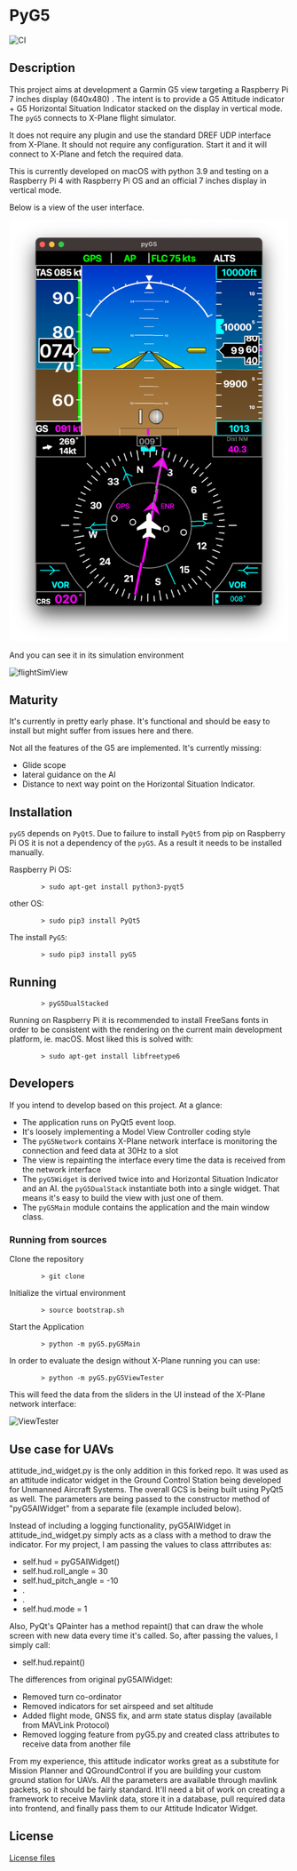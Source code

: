 # PyG5

![CI](https://github.com/blauret/pyg5/workflows/CI/badge.svg?branch=main)

## Description

This project aims at development a Garmin G5 view targeting a Raspberry Pi 7 inches display (640x480) . The intent is to provide a G5 Attitude indicator + G5 Horizontal Situation Indicator stacked on the display in vertical mode. The `pyG5` connects to X-Plane flight simulator.

It does not require any plugin and use the standard DREF UDP interface from X-Plane. It should not require any configuration. Start it and
it will connect to X-Plane and fetch the required data.

This is currently developed on macOS with python 3.9 and testing on a Raspberry Pi 4 with Raspberry Pi OS and an official 7 inches display in vertical mode.

Below is a view of the user interface.

![demoView](https://raw.githubusercontent.com/blauret/pyG5/main/assets/demoView.png?raw=true)

And you can see it in its simulation environment

![flightSimView](https://raw.githubusercontent.com/blauret/pyG5/main/assets/flightSimView.jpeg)

## Maturity

It's currently in pretty early phase. It's functional and should be easy to install but might suffer from issues here and  there.

Not all the features of the G5 are implemented. It's currently missing:

* Glide scope
* lateral guidance on the AI
* Distance to next way point on the Horizontal Situation Indicator.

## Installation

`pyG5` depends on `PyQt5`. Due to failure to install `PyQt5` from pip on Raspberry Pi OS it is not
a dependency of the `pyG5`. As a result it needs to be installed manually.

Raspberry Pi OS:

```console
        > sudo apt-get install python3-pyqt5
```

other OS:

```console
        > sudo pip3 install PyQt5
```

The install `PyG5`:

```console
        > sudo pip3 install pyG5
```

## Running

```console
        > pyG5DualStacked
```

Running on Raspberry Pi it is recommended to install FreeSans fonts in order to be consistent with the rendering on the current main development platform, ie. macOS. Most liked this is solved with:

```console
        > sudo apt-get install libfreetype6
```

## Developers

If you intend to develop based on this project. At a glance:

* The application runs on PyQt5 event loop.
* It's loosely implementing a Model View Controller coding style
* The `pyG5Network` contains X-Plane network interface is monitoring the connection and feed data at 30Hz to a slot
* The view is repainting the interface every time the data is received from the network interface
* The `pyG5Widget` is derived twice into and Horizontal Situation Indicator and an AI. the `pyG5DualStack` instantiate both into a single widget. That means it's easy to build the view with just one of them.
* The `pyG5Main` module contains the application and the main window class.

### Running from sources

Clone the repository

```console
        > git clone 
```

Initialize the virtual environment

```console
        > source bootstrap.sh
```

Start the Application

```console
        > python -m pyG5.pyG5Main
```

In order to evaluate the design without X-Plane running you can use:

```console
        > python -m pyG5.pyG5ViewTester
```

This will feed the data from the sliders in the UI instead of the X-Plane network interface:

![ViewTester](https://raw.githubusercontent.com/blauret/pyG5/main/assets/pyG5ViewTester.png)

## Use case for UAVs

attitude_ind_widget.py is the only addition in this forked repo. It was used as an attitude indicator widget in the Ground Control Station being developed for Unmanned Aircraft Systems. The overall GCS is being built using PyQt5 as well. The parameters are being passed to the constructor method of "pyG5AIWidget" from a separate file (example included below). 

Instead of including a logging functionality, pyG5AIWidget in attitude_ind_widget.py simply acts as a class with a method to draw the indicator. For my project, I am passing the values to class attrributes as:
* self.hud = pyG5AIWidget()
* self.hud.roll_angle = 30
* self.hud_pitch_angle = -10
* .
* .
* self.hud.mode = 1

Also, PyQt's QPainter has a method repaint() that can draw the whole screen with new data every time it's called. So, after passing the values, I simply call: 
* self.hud.repaint()
   
The differences from original pyG5AIWidget: 
* Removed turn co-ordinator
* Removed indicators for set airspeed and set altitude
* Added flight mode, GNSS fix, and arm state status display (available from MAVLink Protocol)
* Removed logging feature from pyG5.py and created class attributes to receive data from another file

From my experience, this attitude indicator works great as a substitute for Mission Planner and QGroundControl if you are building your custom ground station for UAVs. All the parameters are available through mavlink packets, so it should be fairly standard. It'll need a bit of work on creating a framework to receive Mavlink data, store it in a database, pull required data into frontend, and finally pass them to our Attitude Indicator Widget. 


## License

[License files](LICENSE.TXT)
